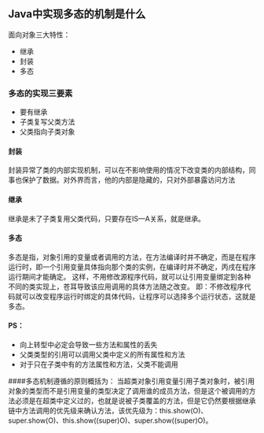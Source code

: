 ## Java中实现多态的机制是什么
面向对象三大特性：
- 继承
- 封装
- 多态

### 多态的实现三要素
- 要有继承
- 子类复写父类方法
- 父类指向子类对象

#### 封装
封装异常了类的内部实现机制，可以在不影响使用的情况下改变类的内部结构，同事也保护了数据。对外界而言，他的内部是隐藏的，只对外部暴露访问方法

#### 继承
继承是未了子类复用父类代码，只要存在IS—A关系，就是继承。

#### 多态
多态是指，对象引用的变量或者调用的方法，在方法编译时并不确定，而是在程序运行时，即一个引用变量具体指向那个类的实例，在编译时并不确定，丙戌在程序运行期间才能确定。
这样，不用修改源程序代码，就可以让引用变量绑定到各种不同的类实现上，苍耳导致该应用调用的具体方法随之改变。
即：不修改程序代码就可以改变程序运行时绑定的具体代码，让程序可以选择多个运行状态，这就是多态。


#### PS：
- 向上转型中必定会导致一些方法和属性的丢失
- 父类类型的引用可以调用父类中定义的所有属性和方法
- 对于只在子类中有的方法属性和方法，父类不能调用


####多态机制遵循的原则概括为：
当超类对象引用变量引用子类对象时，被引用对象的类型而不是引用变量的类型决定了调用谁的成员方法，但是这个被调用的方法必须是在超类中定义过的，也就是说被子类覆盖的方法，但是它仍然要根据继承链中方法调用的优先级来确认方法，该优先级为：this.show(O)、super.show(O)、this.show((super)O)、super.show((super)O)。